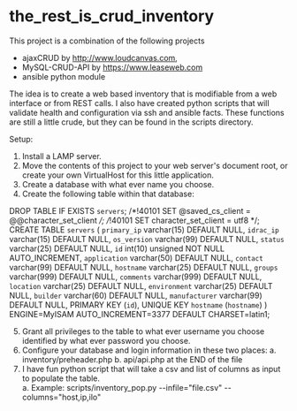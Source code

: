 # the_rest_is_crud_inventory
This project is a combination of the following projects 
  * ajaxCRUD by http://www.loudcanvas.com,
  * MySQL-CRUD-API by https://www.leaseweb.com
  * ansible python module
  
The idea is to create a web based inventory that is modifiable from a web interface or from REST calls.
I also have created python scripts that will validate health and configuration via ssh and ansible facts.
These functions are still a little crude, but they can be found in the scripts directory.

Setup:

1. Install a LAMP server.
2. Move the contents of this project to your web server's document root, or create your own VirtualHost for this little application.
3. Create a database with what ever name you choose.
4. Create the following table within that database:

DROP TABLE IF EXISTS `servers`;
/*!40101 SET @saved_cs_client     = @@character_set_client */;
/*!40101 SET character_set_client = utf8 */;
CREATE TABLE `servers` (
  `primary_ip` varchar(15) DEFAULT NULL,
  `idrac_ip` varchar(15) DEFAULT NULL,
  `os_version` varchar(99) DEFAULT NULL,
  `status` varchar(25) DEFAULT NULL,
  `id` int(10) unsigned NOT NULL AUTO_INCREMENT,
  `application` varchar(50) DEFAULT NULL,
  `contact` varchar(99) DEFAULT NULL,
  `hostname` varchar(25) DEFAULT NULL,
  `groups` varchar(999) DEFAULT NULL,
  `comments` varchar(999) DEFAULT NULL,
  `location` varchar(25) DEFAULT NULL,
  `environment` varchar(25) DEFAULT NULL,
  `builder` varchar(60) DEFAULT NULL,
  `manufacturer` varchar(99) DEFAULT NULL,
  PRIMARY KEY (`id`),
  UNIQUE KEY `hostname` (`hostname`)
) ENGINE=MyISAM AUTO_INCREMENT=3377 DEFAULT CHARSET=latin1;

5. Grant all privileges to the table to what ever username you choose identified by what ever password you choose.
6. Configure your database and login information in these two places:
  a. inventory/preheader.php
  b. api/api.php at the END of the file
7. I have fun python script that will take a csv and list of columns as input to populate the table.  
  a.  Example:  scripts/inventory_pop.py  --infile="file.csv" --columns="host,ip,ilo"
